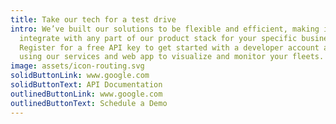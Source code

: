```yaml
---
title: Take our tech for a test drive
intro: We’ve built our solutions to be flexible and efficient, making it easy to
  integrate with any part of our product stack for your specific business needs.
  Register for a free API key to get started with a developer account and start
  using our services and web app to visualize and monitor your fleets.
image: assets/icon-routing.svg
solidButtonLink: www.google.com
solidButtonText: API Documentation
outlinedButtonLink: www.google.com
outlinedButtonText: Schedule a Demo
---
```

